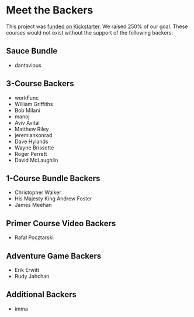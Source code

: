 Meet the Backers
================

This project was [funded on Kickstarter](https://www.kickstarter.com/projects/ericelliott/learn-javascript). We raised 250% of our goal. These courses would not exist without the support of the following backers:


## Sauce Bundle

* dantavious


## 3-Course Backers

* workFunc
* William Griffiths
* Bob Milani
* manoj
* Aviv Avital
* Matthew Riley
* jeremiahkonrad
* Dave Hylands
* Wayne Brissette
* Roger Perrett
* David McLaughlin


## 1-Course Bundle Backers

* Christopher Walker
* His Majesty King Andrew Foster
* James Meehan


## Primer Course Video Backers

* Rafał Pocztarski


## Adventure Game Backers

* Erik Erwitt
* Rudy Jahchan


## Additional Backers

* imma
